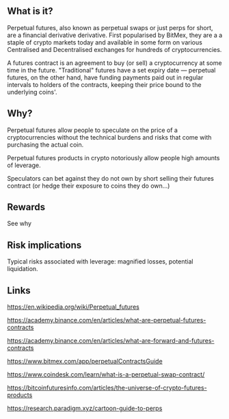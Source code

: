 ## What is it?

Perpetual futures, also known as perpetual swaps or just perps for short,
are a financial derivative derivative. First popularised by BitMex,
they are a a staple of crypto markets today and available in some form
on various Centralised and Decentralised exchanges for hundreds of cryptocurrencies.

A futures contract is an agreement to buy (or sell) a cryptocurrency
at some time in the future. "Traditional" futures have a set expiry date —
perpetual futures, on the other hand, have funding payments paid out in regular intervals
to holders of the contracts, keeping their price bound to the underlying coins'.

## Why?

Perpetual futures allow people to speculate on the price of a cryptocurrencies
without the technical burdens and risks that come with purchasing the actual
coin.

Perpetual futures products in crypto notoriously allow people high amounts of leverage.

Speculators can bet against they do not own by short selling their futures contract 
(or hedge their exposure to coins they do own...)

## Rewards

See why


## Risk implications

Typical risks associated with leverage: magnified losses, potential liquidation.



## Links

https://en.wikipedia.org/wiki/Perpetual_futures

https://academy.binance.com/en/articles/what-are-perpetual-futures-contracts

https://academy.binance.com/en/articles/what-are-forward-and-futures-contracts

https://www.bitmex.com/app/perpetualContractsGuide

https://www.coindesk.com/learn/what-is-a-perpetual-swap-contract/

https://bitcoinfuturesinfo.com/articles/the-universe-of-crypto-futures-products

https://research.paradigm.xyz/cartoon-guide-to-perps
